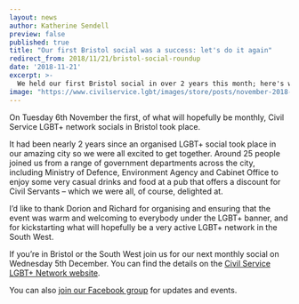```yaml
---
layout: news
author: Katherine Sendell
preview: false
published: true
title: "Our first Bristol social was a success: let's do it again"
redirect_from: 2018/11/21/bristol-social-roundup
date: '2018-11-21'
excerpt: >-
  We held our first Bristol social in over 2 years this month; here's what we got up to.
image: "https://www.civilservice.lgbt/images/store/posts/november-2018-bristol-social.jpg"
---
```


On Tuesday 6th November the first, of what will hopefully be monthly, Civil Service LGBT+ network socials in Bristol took place. 

It had been nearly 2 years since an organised LGBT+ social took place in our amazing city so we were all excited to get together. Around 25 people joined us from a range of government departments across the city, including Ministry of Defence, Environment Agency and Cabinet Office to enjoy some very casual drinks and food at a pub that offers a discount for Civil Servants – which we were all, of course, delighted at.

I’d like to thank Dorion and Richard for organising and ensuring that the event was warm and welcoming to everybody under the LGBT+ banner, and for kickstarting what will hopefully be a very active LGBT+ network in the South West.

If you’re in Bristol or the South West join us for our next monthly social on Wednesday 5th December. You can find the details on the [Civil Service LGBT+ Network website](https://www.civilservice.lgbt/event/2018-12-05-bristol-social/).

You can also [join our Facebook group](https://www.facebook.com/groups/2409606785735978/) for updates and events.